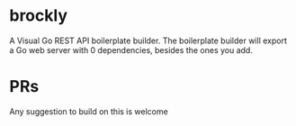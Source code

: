 # brockly
A Visual Go REST API boilerplate builder. The boilerplate builder will export a Go web server with 0 dependencies, besides the ones you add.


# PRs
Any suggestion to build on this is welcome
